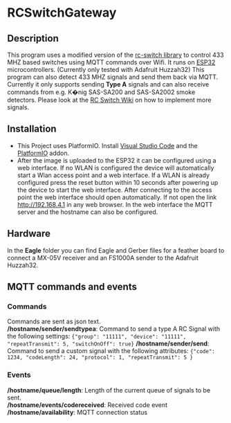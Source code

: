 # RCSwitchGateway
## Description
This program uses a modified version of the [rc-switch library](https://github.com/sui77/rc-switch) to control 433 MHZ based switches using MQTT commands over Wifi. It runs on [ESP32](https://www.espressif.com/en/products/hardware/esp32/overview) microcontrollers. (Currently only tested with Adafruit Huzzah32) This program can also detect 433 MHZ signals and send them back via MQTT. Currently it only supports sending **Type A** signals and can also receive commands from e.g. K�nig SAS-SA200 and SAS-SA2002 smoke detectors. Please look at the [RC Switch Wiki](https://github.com/sui77/rc-switch/wiki/Add_New_Remote_Part_1) on how to implement more signals.
## Installation
- This Project uses PlatformIO. Install [Visual Studio Code](https://code.visualstudio.com) and the [PlatformIO](https://platformio.org/platformio-ide) addon.
- After the image is uploaded to the ESP32 it can be configured using a web interface. If no WLAN is configured the device will automatically start a Wlan access point and a web interface. If a WLAN is already configured press the reset button within 10 seconds after powering up the device to start the web interface. After connecting to the access point the web interface should open automatically. If not open the link http://192.168.4.1 in any web browser. In the web interface the MQTT server and the hostname can also be configured.
## Hardware
In the **Eagle** folder you can find Eagle and Gerber files for a feather board to connect a MX-05V receiver and an FS1000A sender to the Adafruit Huzzah32.
## MQTT commands and events
### Commands
Commands are sent as json text.  
**/hostname/sender/sendtypea**: Command to send a type A RC Signal with the following settings:
`{"group": "11111", "device": "11111", "repeatTransmit": 5, "switchOnOff": true}`
**/hostname/sender/send**: Command to send a custom signal with the following attributes:
`{"code": 1234, "codeLength": 24, "protocol": 1, "repeatTransmit": 5 }`
### Events
**/hostname/queue/length**: Length of the current queue of signals to be sent.  
**/hostname/events/codereceived**: Received code event
**/hostname/availability**: MQTT connection status